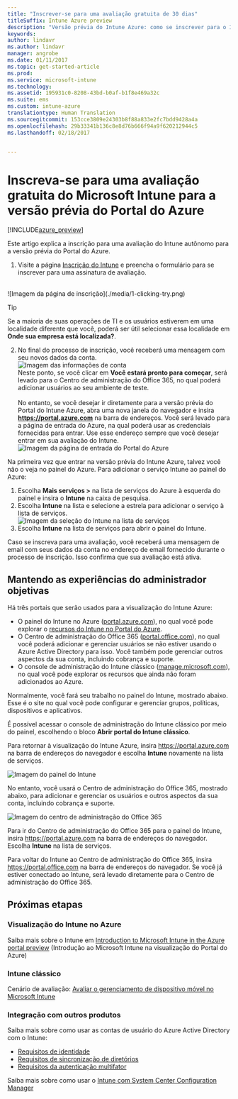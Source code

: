 ```yaml
---
title: "Inscrever-se para uma avaliação gratuita de 30 dias"
titleSuffix: Intune Azure preview
description: "Versão prévia do Intune Azure: como se inscrever para o Intune no Azure."
keywords: 
author: lindavr
ms.author: lindavr
manager: angrobe
ms.date: 01/11/2017
ms.topic: get-started-article
ms.prod: 
ms.service: microsoft-intune
ms.technology: 
ms.assetid: 195931c0-8208-43bd-b0af-b1f8e469a32c
ms.suite: ems
ms.custom: intune-azure
translationtype: Human Translation
ms.sourcegitcommit: 153cce3809e24303b8f88a833e2fc7bdd9428a4a
ms.openlocfilehash: 29b33341b136c8e8d76b666f94a9f620212944c5
ms.lasthandoff: 02/18/2017


---
```


# <a name="sign-up-for-a-microsoft-intune-free-trial-for-the-azure-portal-preview"></a>Inscreva-se para uma avaliação gratuita do Microsoft Intune para a versão prévia do Portal do Azure

[!INCLUDE[azure_preview](../includes/azure_preview.md)]

Este artigo explica a inscrição para uma avaliação do Intune autônomo para a versão prévia do Portal do Azure. <!---and prepares your trial with some users so that you can then follow the associated evaluation guide to see how Intune manages mobile devices. ---> <!---or app data when devices are not enrolled in Intune.--->

<!--- ## Assumptions
This sign-up article and the evaluation guide assume you are using the trial for evaluation purposes only and intend to start with a clean environment when you subscribe.

To make it easy for you to get started with the trial, we are setting up a very simple environment that uses only Intune and assumes it will be your sole method of managing devices (known as the mobile device management authority). However, throughout the guide we will point you to deeper technical content if you want to explore farther.

You can do everything in the trial version that you can do in a subscription version; the only difference is you are limited to 100 user accounts in the trial.--->

<!--- ## Sign up for your trial--->
1. Visite a página [Inscrição do Intune](https://portal.office.com/Signup/Signup.aspx?OfferId=40BE278A-DFD1-470a-9EF7-9F2596EA7FF9&dl=INTUNE_A&ali=1#0%20) e preencha o formulário para se inscrever para uma assinatura de avaliação.

 <!--- If you have a work or school account and want to use that for your Intune trial, follow [these sign-in instructions](https://docs.microsoft.com/en-us/intune/get-started/start-with-a-paid-subscription-to-microsoft-intune-step-1) instead. However, this article assumes that you are not using such an account.---><br/> ![Imagem da página de inscrição](./media/1-clicking-try.png)

 > [!TIP]
> Se a maioria de suas operações de TI e os usuários estiverem em uma localidade diferente que você, poderá ser útil selecionar essa localidade em **Onde sua empresa está localizada?**.

2. No final do processo de inscrição, você receberá uma mensagem com seu novos dados da conta. <br/> ![Imagem das informações de conta](./media/2-end-of-sign-up-process.png) <br/>Neste ponto, se você clicar em **Você estará pronto para começar**, será levado para o Centro de administração do Office 365, no qual poderá adicionar usuários ao seu ambiente de teste. <br/><br/>No entanto, se você desejar ir diretamente para a versão prévia do Portal do Intune Azure, abra uma nova janela do navegador e insira **https://portal.azure.com** na barra de endereços. Você será levado para a página de entrada do Azure, na qual poderá usar as credenciais fornecidas para entrar. Use esse endereço sempre que você desejar entrar em sua avaliação do Intune. <br/> ![Imagem da página de entrada do Portal do Azure](./media/azure-portal-signin.png)

Na primeira vez que entrar na versão prévia do Intune Azure, talvez você não o veja no painel do Azure. Para adicionar o serviço Intune ao painel do Azure:
1. Escolha **Mais serviços >** na lista de serviços do Azure à esquerda do painel e insira o **Intune** na caixa de pesquisa.
2. Escolha **Intune** na lista e selecione a estrela para adicionar o serviço à lista de serviços.<br/> ![Imagem da seleção do Intune na lista de serviços](./media/azure-add-intune1.png)
3. Escolha **Intune** na lista de serviços para abrir o painel do Intune.

Caso se inscreva para uma avaliação, você receberá uma mensagem de email com seus dados da conta no endereço de email fornecido durante o processo de inscrição. Isso confirma que sua avaliação está ativa.


<!--- ## Add users
Before you leave the Office 365 Admin center for Intune, you need to add some users to your trial account.

In the Office 365 Admin center, you can add users individually or in bulk by uploading a .csv file. We will do both to set up your trial. However, in your production environment, you will probably want to take advantage of your Azure Active Directory user accounts, which you can learn more about in our [Getting Started guide](https://docs.microsoft.com/en-us/intune/get-started/start-with-a-paid-subscription-to-microsoft-intune-step-3) and in the [Next steps](#Next-steps) section of this article.

### Add an individual user
1. Choose either of the options to add a use to open a form that allows you to create a user. Only the items starred with an asterisk (\*) are required.
![Image of add user button options](./media/sign-up/add-user.png)


2.  When you add the user, the final step will be to send the user an email with their temporary Intune password. For the purposes of this evaluation, use your own work email address so you will receive the log-on information and see the email your users will get. You can then use these user identities to enroll test devices.<br/>

 ![Image of add user final step](./media/sign-up/new-user-2.png)

3. If you want to assign a user an admin role after you create it, you can edit the role in the Office 365 Admin center by selecting the user name from your list of users, and then choosing **Edit** in the Role line to see the list of user roles you can select from and assign to that user.

 ![Image of user  role options](./media/sign-up/change-user-role.png)

### Import multiple users
1. You will find the wizard for importing multiple users in the **More** list.

 ![Image of option to add multiple users](./media/sign-up/add-multiple-users.png)

2. To help you set up your .csv file correctly, you can download a template file to populate with your user data. Download the .csv file that contains headers and sample user information to see exactly the kind of data is needed for each field.

 ![Image of first step in bulk enrollment wizard](./media/sign-up/bulk-enroll-step-1.png)


3. After you’ve created and saved your .csv file, choose **Browse** to select the file. Verify, and choose **Next**. Your users will be uploaded and added to your list of active users.

> [!NOTE]
> Your users won't show up in Intune until they've enrolled a device to be managed.

Now it’s time to head over to Intune to start managing your users, their devices, and their apps.--->

## <a name="keeping-the-admin-experiences-straight"></a>Mantendo as experiências do administrador objetivas
<!---### Classic Intune
There are two portals you will use for classic Intune:
- The Office 365 Admin center ([portal.office.com](https://portal.office.com))
- The Intune administration console ([manage.microsoft.com](https://manage.microsoft.com))

Normally, you’ll do your work in the Intune administration console, shown below. This is the site where you set up and manage your groups, policies, devices, and apps.

![Image of Intune administration console](./media/sign-up/intune-admin-console.png)

However, you will use the Office 365 Admin center, shown below, to add and manage your users and other aspects of your account, including billing and support.

![Image of Office 365 Admin center](./media/sign-up/office-admin-center.png)

You can navigate from the Office 365 Admin center to the Intune admin console. The admin centers are under the last item in the left navigation pane. Choose **Intune** to open the Intune admin console in a new tab.

![Image of link to Intune administration console](./media/sign-up/link-to-intune.png)

To get from Intune back to the Office 365 Admin center, choose the **Add Users** task on the Groups Overview page.

![Image of link back to Office 365  Admin center](./media/sign-up/task-add-users.png)--->

<!---### Intune Azure preview--->
Há três portais que serão usados para a visualização do Intune Azure:
- O painel do Intune no Azure ([portal.azure.com](https://portal.azure.com)), no qual você pode explorar o [recursos do Intune no Portal do Azure](what-is-microsoft-intune.md).
- O Centro de administração do Office 365 ([portal.office.com](https://portal.office.com)), no qual você poderá adicionar e gerenciar usuários se não estiver usando o Azure Active Directory para isso. Você também pode gerenciar outros aspectos da sua conta, incluindo cobrança e suporte.
- O console de administração do Intune clássico ([manage.microsoft.com](https://manage.microsoft.com)), no qual você pode explorar os recursos que ainda não foram adicionados ao Azure.

Normalmente, você fará seu trabalho no painel do Intune, mostrado abaixo. Esse é o site no qual você pode configurar e gerenciar grupos, políticas, dispositivos e aplicativos.

É possível acessar o console de administração do Intune clássico por meio do painel, escolhendo o bloco **Abrir portal do Intune clássico**.

Para retornar à visualização do Intune Azure, insira https://portal.azure.com na barra de endereços do navegador e escolha **Intune** novamente na lista de serviços.

 ![Imagem do painel do Intune](./media/intune-azure-dashboard.png)


No entanto, você usará o Centro de administração do Office 365, mostrado abaixo, para adicionar e gerenciar os usuários e outros aspectos da sua conta, incluindo cobrança e suporte.

![Imagem do centro de administração do Office 365](./media/office-admin-center.png)

Para ir do Centro de administração do Office 365 para o painel do Intune, insira https://portal.azure.com na barra de endereços do navegador. Escolha **Intune** na lista de serviços.

Para voltar do Intune ao Centro de administração do Office 365, insira https://portal.office.com na barra de endereços do navegador. Se você já estiver conectado ao Intune, será levado diretamente para o Centro de administração do Office 365.

## <a name="next-steps"></a>Próximas etapas

### <a name="intune-azure-preview"></a>Visualização do Intune no Azure
Saiba mais sobre o Intune em [Introduction to Microsoft Intune in the Azure portal preview](what-is-microsoft-intune.md) (Introdução ao Microsoft Intune na visualização do Portal do Azure)
### <a name="classic-intune"></a>Intune clássico
Cenário de avaliação: [Avaliar o gerenciamento de dispositivo móvel no Microsoft Intune](https://docs.microsoft.com/intune/understand-explore/mobile-device-management-trial-guide-microsoft-intune)

### <a name="integration-with-other-products"></a>Integração com outros produtos
Saiba mais sobre como usar as contas de usuário do Azure Active Directory com o Intune:
- [Requisitos de identidade](https://docs.microsoft.com/en-us/active-directory/active-directory-hybrid-identity-design-considerations-overview#design-considerations-overview)
- [Requisitos de sincronização de diretórios](https://docs.microsoft.com/en-us/active-directory/active-directory-hybrid-identity-design-considerations-directory-sync-requirements)
- [Requisitos da autenticação multifator](https://docs.microsoft.com/en-us/active-directory/active-directory-hybrid-identity-design-considerations-multifactor-auth-requirements)

Saiba mais sobre como usar o [Intune com System Center Configuration Manager](https://docs.microsoft.com/en-us/sccm/mdm/understand/hybrid-mobile-device-management)

